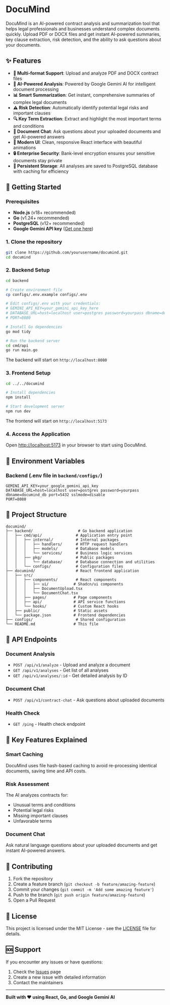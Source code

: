 # DocuMind

DocuMind is an AI-powered contract analysis and summarization tool that helps legal professionals and businesses understand complex documents quickly. Upload PDF or DOCX files and get instant AI-powered summaries, key clause extraction, risk detection, and the ability to ask questions about your documents.

## ✨ Features

- **📄 Multi-format Support**: Upload and analyze PDF and DOCX contract files
- **🤖 AI-Powered Analysis**: Powered by Google Gemini AI for intelligent document processing
- **📊 Smart Summarization**: Get instant, comprehensive summaries of complex legal documents
- **⚠️ Risk Detection**: Automatically identify potential legal risks and important clauses
- **🔍 Key Term Extraction**: Extract and highlight the most important terms and conditions
- **💬 Document Chat**: Ask questions about your uploaded documents and get AI-powered answers
- **📱 Modern UI**: Clean, responsive React interface with beautiful animations
- **🔒 Enterprise Security**: Bank-level encryption ensures your sensitive documents stay private
- **💾 Persistent Storage**: All analyses are saved to PostgreSQL database with caching for efficiency

## 🚀 Getting Started

### Prerequisites
- **Node.js** (v18+ recommended)
- **Go** (v1.24+ recommended)
- **PostgreSQL** (v12+ recommended)
- **Google Gemini API key** ([Get one here](https://makersuite.google.com/app/apikey))

### 1. Clone the repository
```bash
git clone https://github.com/yourusername/documind.git
cd documind
```

### 2. Backend Setup
```bash
cd backend

# Create environment file
cp configs/.env.example configs/.env

# Edit configs/.env with your credentials:
# GEMINI_API_KEY=your_gemini_api_key_here
# DATABASE_URL=host=localhost user=postgres password=yourpass dbname=documind_db port=5432 sslmode=disable
# PORT=8080

# Install Go dependencies
go mod tidy

# Run the backend server
cd cmd/api
go run main.go
```

The backend will start on `http://localhost:8080`

### 3. Frontend Setup
```bash
cd ../../documind

# Install dependencies
npm install

# Start development server
npm run dev
```

The frontend will start on `http://localhost:5173`

### 4. Access the Application
Open [http://localhost:5173](http://localhost:5173) in your browser to start using DocuMind.

## 🔧 Environment Variables

### Backend (.env file in `backend/configs/`)
```env
GEMINI_API_KEY=your_google_gemini_api_key
DATABASE_URL=host=localhost user=postgres password=yourpass dbname=documind_db port=5432 sslmode=disable
PORT=8080
```

## 📁 Project Structure

```
documind/
├── backend/                    # Go backend application
│   ├── cmd/api/               # Application entry point
│   │   ├── internal/          # Internal packages
│   │   │   ├── handlers/      # HTTP request handlers
│   │   │   ├── models/        # Database models
│   │   │   └── services/      # Business logic services
│   │   ├── pkg/               # Public packages
│   │   │   └── database/      # Database connection and utilities
│   │   └── configs/           # Configuration files
├── documind/                  # React frontend application
│   ├── src/
│   │   ├── components/        # React components
│   │   │   ├── ui/           # Shadcn/ui components
│   │   │   ├── DocumentUpload.tsx
│   │   │   └── DocumentChat.tsx
│   │   ├── pages/            # Page components
│   │   ├── api/              # API service functions
│   │   └── hooks/            # Custom React hooks
│   ├── public/               # Static assets
│   └── package.json          # Frontend dependencies
├── configs/                   # Shared configuration
└── README.md                 # This file
```

## 🔌 API Endpoints

### Document Analysis
- `POST /api/v1/analyze` - Upload and analyze a document
- `GET /api/v1/analyses` - Get list of all analyses
- `GET /api/v1/analyses/:id` - Get detailed analysis by ID

### Document Chat
- `POST /api/v1/contract-chat` - Ask questions about uploaded documents

### Health Check
- `GET /ping` - Health check endpoint

## 🎯 Key Features Explained

### Smart Caching
DocuMind uses file hash-based caching to avoid re-processing identical documents, saving time and API costs.

### Risk Assessment
The AI analyzes contracts for:
- Unusual terms and conditions
- Potential legal risks
- Missing important clauses
- Unfavorable terms

### Document Chat
Ask natural language questions about your uploaded documents and get instant AI-powered answers.

## 🤝 Contributing

1. Fork the repository
2. Create a feature branch (`git checkout -b feature/amazing-feature`)
3. Commit your changes (`git commit -m 'Add some amazing feature'`)
4. Push to the branch (`git push origin feature/amazing-feature`)
5. Open a Pull Request

## 📄 License

This project is licensed under the MIT License - see the [LICENSE](LICENSE) file for details.

## 🆘 Support

If you encounter any issues or have questions:
1. Check the [Issues](https://github.com/yourusername/documind/issues) page
2. Create a new issue with detailed information
3. Contact the maintainers

---

**Built with ❤️ using React, Go, and Google Gemini AI** 
